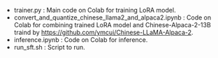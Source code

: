 - trainer.py : Main code on Colab for training LoRA model.
- convert_and_quantize_chinese_llama2_and_alpaca2.ipynb : Code on Colab for combining trained LoRA model and Chinese-Alpaca-2-13B traind by https://github.com/ymcui/Chinese-LLaMA-Alpaca-2.
- inference.ipynb : Code on Colab for inference.
- run_sft.sh : Script to run.
